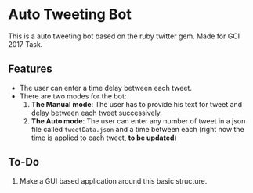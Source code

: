 # Auto Tweeting Bot

This is a auto tweeting bot based on the ruby twitter gem. Made for GCI 2017 Task.

## Features 

* The user can enter a time delay between each tweet.
* There are two modes for the bot:
	1. **The Manual mode**: The user has to provide his text for tweet and delay between each tweet successively.
	2. **The Auto mode**: The user can enter any number of tweet in a json file called ```tweetData.json``` and a time between each (right now the time is applied to each tweet, **to be updated**)

## To-Do
1. Make a GUI based application around this basic structure.
